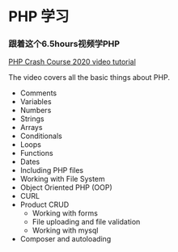 # PHP 学习


### 跟着这个6.5hours视频学PHP

 [PHP Crash Course 2020 video tutorial](https://github.com/thecodeholic/php-crash-course-2020/tree/final-version)  

The video covers all the basic things about PHP. 

 - Comments
 - Variables
 - Numbers
 - Strings
 - Arrays
 - Conditionals
 - Loops
 - Functions
 - Dates
 - Including PHP files
 - Working with File System
 - Object Oriented PHP (OOP)
 - CURL
 - Product CRUD
    - Working with forms
    - File uploading and file validation
    - Working with mysql
 - Composer and autoloading
